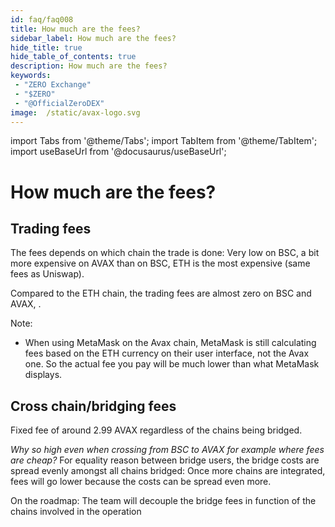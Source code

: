 ```yaml
---
id: faq/faq008
title: How much are the fees?
sidebar_label: How much are the fees?
hide_title: true
hide_table_of_contents: true
description: How much are the fees?
keywords:
 - "ZERO Exchange"
 - "$ZERO"
 - "@OfficialZeroDEX"
image:  /static/avax-logo.svg
---
```


import Tabs from '@theme/Tabs';
import TabItem from '@theme/TabItem';
import useBaseUrl from '@docusaurus/useBaseUrl';

# How much are the fees?

## Trading fees

The fees depends on which chain the trade is done: Very low on BSC, a bit more expensive on AVAX than on BSC, ETH is the most expensive (same fees as Uniswap).

Compared to the ETH chain, the trading fees are almost zero on BSC and AVAX, .

Note:
* When using MetaMask on the Avax chain, MetaMask is still calculating fees based on the ETH currency on their user interface, not the Avax one.  So the actual fee you pay will be much lower than what MetaMask displays.


## Cross chain/bridging fees

Fixed fee of around 2.99 AVAX regardless of the chains being bridged.

_Why so high even when crossing from BSC to AVAX for example where fees are cheap?_
For equality reason between bridge users, the bridge costs are spread evenly amongst all chains bridged: Once more chains are integrated, fees will go lower because the costs can be spread even more.

On the roadmap: The team will decouple the bridge fees in function of the chains involved in the operation
